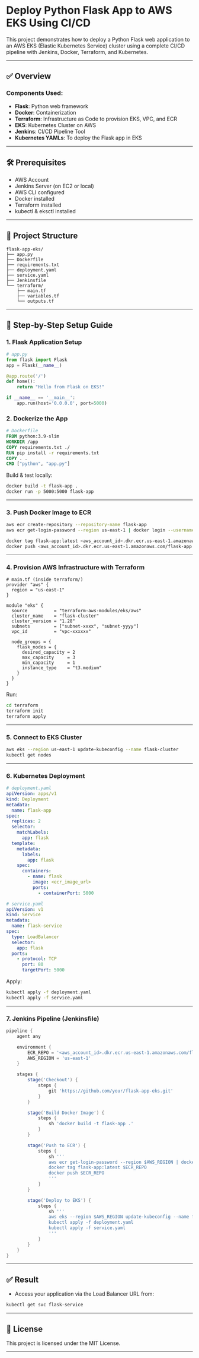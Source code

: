 # Deploy Python Flask App to AWS EKS Using CI/CD

This project demonstrates how to deploy a Python Flask web application to an AWS EKS (Elastic Kubernetes Service) cluster using a complete CI/CD pipeline with Jenkins, Docker, Terraform, and Kubernetes.

---

## ✅ Overview

### Components Used:
- **Flask**: Python web framework
- **Docker**: Containerization
- **Terraform**: Infrastructure as Code to provision EKS, VPC, and ECR
- **EKS**: Kubernetes Cluster on AWS
- **Jenkins**: CI/CD Pipeline Tool
- **Kubernetes YAMLs**: To deploy the Flask app in EKS

---

## 🛠️ Prerequisites
- AWS Account
- Jenkins Server (on EC2 or local)
- AWS CLI configured
- Docker installed
- Terraform installed
- kubectl & eksctl installed

---

## 📁 Project Structure
```
flask-app-eks/
├── app.py
├── Dockerfile
├── requirements.txt
├── deployment.yaml
├── service.yaml
├── Jenkinsfile
└── terraform/
    ├── main.tf
    ├── variables.tf
    └── outputs.tf
```

---

## 🚀 Step-by-Step Setup Guide

### 1. Flask Application Setup
```python
# app.py
from flask import Flask
app = Flask(__name__)

@app.route('/')
def home():
    return "Hello from Flask on EKS!"

if __name__ == '__main__':
    app.run(host='0.0.0.0', port=5000)
```

### 2. Dockerize the App
```dockerfile
# Dockerfile
FROM python:3.9-slim
WORKDIR /app
COPY requirements.txt ./
RUN pip install -r requirements.txt
COPY . .
CMD ["python", "app.py"]
```

Build & test locally:
```bash
docker build -t flask-app .
docker run -p 5000:5000 flask-app
```

---

### 3. Push Docker Image to ECR
```bash
aws ecr create-repository --repository-name flask-app
aws ecr get-login-password --region us-east-1 | docker login --username AWS --password-stdin <aws_account_id>.dkr.ecr.us-east-1.amazonaws.com

docker tag flask-app:latest <aws_account_id>.dkr.ecr.us-east-1.amazonaws.com/flask-app
docker push <aws_account_id>.dkr.ecr.us-east-1.amazonaws.com/flask-app
```

---

### 4. Provision AWS Infrastructure with Terraform
```hcl
# main.tf (inside terraform/)
provider "aws" {
  region = "us-east-1"
}

module "eks" {
  source          = "terraform-aws-modules/eks/aws"
  cluster_name    = "flask-cluster"
  cluster_version = "1.28"
  subnets         = ["subnet-xxxx", "subnet-yyyy"]
  vpc_id          = "vpc-xxxxxx"

  node_groups = {
    flask_nodes = {
      desired_capacity = 2
      max_capacity     = 3
      min_capacity     = 1
      instance_type    = "t3.medium"
    }
  }
}
```

Run:
```bash
cd terraform
terraform init
terraform apply
```

---

### 5. Connect to EKS Cluster
```bash
aws eks --region us-east-1 update-kubeconfig --name flask-cluster
kubectl get nodes
```

---

### 6. Kubernetes Deployment
```yaml
# deployment.yaml
apiVersion: apps/v1
kind: Deployment
metadata:
  name: flask-app
spec:
  replicas: 2
  selector:
    matchLabels:
      app: flask
  template:
    metadata:
      labels:
        app: flask
    spec:
      containers:
        - name: flask
          image: <ecr_image_url>
          ports:
            - containerPort: 5000
```

```yaml
# service.yaml
apiVersion: v1
kind: Service
metadata:
  name: flask-service
spec:
  type: LoadBalancer
  selector:
    app: flask
  ports:
    - protocol: TCP
      port: 80
      targetPort: 5000
```

Apply:
```bash
kubectl apply -f deployment.yaml
kubectl apply -f service.yaml
```

---

### 7. Jenkins Pipeline (Jenkinsfile)
```groovy
pipeline {
    agent any

    environment {
        ECR_REPO = '<aws_account_id>.dkr.ecr.us-east-1.amazonaws.com/flask-app'
        AWS_REGION = 'us-east-1'
    }

    stages {
        stage('Checkout') {
            steps {
                git 'https://github.com/your/flask-app-eks.git'
            }
        }

        stage('Build Docker Image') {
            steps {
                sh 'docker build -t flask-app .'
            }
        }

        stage('Push to ECR') {
            steps {
                sh '''
                aws ecr get-login-password --region $AWS_REGION | docker login --username AWS --password-stdin $ECR_REPO
                docker tag flask-app:latest $ECR_REPO
                docker push $ECR_REPO
                '''
            }
        }

        stage('Deploy to EKS') {
            steps {
                sh '''
                aws eks --region $AWS_REGION update-kubeconfig --name flask-cluster
                kubectl apply -f deployment.yaml
                kubectl apply -f service.yaml
                '''
            }
        }
    }
}
```

---

## ✅ Result
- Access your application via the Load Balancer URL from:
```bash
kubectl get svc flask-service
```

---

## 📝 License
This project is licensed under the MIT License.

---
